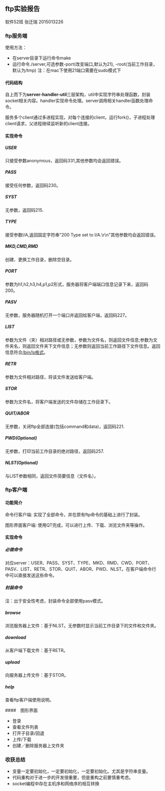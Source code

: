 ## ftp实验报告
软件52班 张迁瑞 2015013226

### ftp服务端
使用方法：

- 在server目录下运行命令make
- 运行命令./server,可选参数-port(改变端口,默认为21), -root(当前工作目录，默认为/tmp) 注：在mac下使用21端口需要在sudo模式下

#### 代码结构
自上而下为**server-handler-util**三层架构，util中实现字符串处理函数，封装socket相关内容。handler实现命令处理。server调用相关handler函数处理命令。

服务多个client通过多进程实现，对每个连接的client，运行fork()，子进程处理client请求，父进程继续监听新的client连接。
#### 实现命令
##### USER
只接受参数anonymous，返回码331,其他参数均会返回错误。
##### PASS
接受任何参数，返回码230。
##### SYST
无参数，返回码215.
##### TYPE
接受参数I/A,返回固定字符串"200 Type set to I/A.\r\n"其他参数均会返回错误。
##### MKD,CMD,RMD
创建、更换工作目录，删除空目录。
##### PORT
参数为h1,h2,h3,h4,p1,p2形式，服务器将客户端端口信息记录下来，返回码200。
##### PASV
无参数，服务器随机打开一个端口并返回给客户端，返回码227。
##### LIST
参数为文件（夹）相对路径或无参数，参数为文件名，则返回文件信息;参数为文件夹名，则返回文件夹下文件信息；无参数则返回当前工作路径下文件信息。返回信息符合[/bin/ls格式](http://cr.yp.to/ftp/list/binls.html)。
##### RETR
参数为文件相对路径，将该文件发送给客户端。
##### STOR
参数为文件名，将客户端发送的文件存储在工作目录下。
##### QUIT/ABOR
无参数，关闭ftp全部连接(包括command和data)，返回码221.
##### PWD(Optional)
无参数，打印当前工作目录的绝对路径，返回码257.
##### NLST(Optional)
与LIST参数相同，返回文件简要信息（文件名）。

### ftp客户端
#### 功能简介
命令行客户端: 实现了全部命令，并在原有ftp命令的基础上进行了封装。

图形界面客户端: 使用QT完成，可以进行上传、下载、浏览文件夹等操作。
#### 实现命令
##### 必做命令
对应server：USER、PASS、SYST、TYPE、MKD、RMD、CWD、PORT、PASV、LIST、RETR、STOR、QUIT、ABOR、PWD、NLST。在客户端命令行中可以直接发送这些命令。

##### 封装命令
注：出于安全性考虑，封装命令全部使用pasv模式。
##### browse
浏览服务器上文件：基于NLST。无参数时显示当前工作目录下的文件和文件夹。
##### download
从客户端下载文件：基于RETR。
##### upload
向服务器上传文件：基于STOR。
##### help
查看ftp客户端使用说明。

####　图形界面
- 登录
- 查看文件列表
- 打开子目录/回退
- 上传/下载
- 创建／删除服务器上文件夹

### 收获总结
- 变量一定要初始化，一定要初始化，一定要初始化。尤其是字符串变量。
- 代码重构对于进一步的开发很重要，但是重构之前要慎重考虑。
- socket编程中存在主机序和网络序的相互转换

